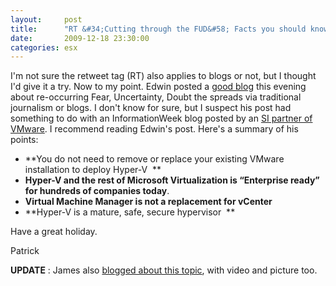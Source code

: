 ```yaml
---
layout:     post
title:      "RT &#34;Cutting through the FUD&#58; Facts you should know about Hyper-V and System Center&#34;"
date:       2009-12-18 23:30:00
categories: esx
---
```

I'm not sure the retweet tag (RT) also applies to blogs or not, but I thought I'd give it a try. Now to my point. Edwin posted a [good blog](http://blogs.technet.com/virtplanet/archive/2009/12/19/cutting-through-the-fud-facts-you-should-know-about-hyper-v-and-system-center.aspx "Edwin's blog") this evening about re-occurring Fear, Uncertainty, Doubt the spreads via traditional journalism or blogs. I don't know for sure, but I suspect his post had something to do with an InformationWeek blog posted by an [SI partner of VMware](http://www.artemistechnology.com/partner.aspx?id=57 "Artemis website"). I recommend reading Edwin's post. Here's a summary of his points: 

  * **You do not need to remove or replace your existing VMware installation to deploy Hyper-V  **
  * **Hyper-V and the rest of Microsoft Virtualization is “Enterprise ready” for hundreds of companies today**.
  * **Virtual Machine Manager is not a replacement for vCenter**  
  * **Hyper-V is a mature, safe, secure hypervisor  **

Have a great holiday. 

Patrick 

 **UPDATE** : James also [blogged about this topic](http://blogs.technet.com/jamesone/archive/2009/12/21/drilling-into-reasons-for-not-switching-to-hyper-v.aspx "James O'Neill's blog"), with video and picture too.
